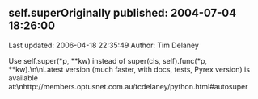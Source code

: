 ## self.superOriginally published: 2004-07-04 18:26:00 
Last updated: 2006-04-18 22:35:49 
Author: Tim Delaney 
 
Use self.super(*p, **kw) instead of super(cls, self).func(*p, **kw).\n\nLatest version (much faster, with docs, tests, Pyrex version) is available at:\nhttp://members.optusnet.com.au/tcdelaney/python.html#autosuper